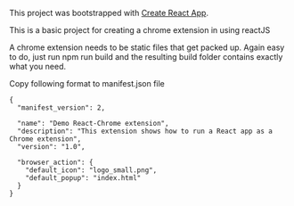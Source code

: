 This project was bootstrapped with [Create React App](https://github.com/facebookincubator/create-react-app).

This is a basic project for creating a chrome extension in using reactJS


A chrome extension needs to be static files that get packed up. Again easy to do, just run npm run build and the resulting build folder contains exactly what you need.

Copy following format to manifest.json file
```
{
  "manifest_version": 2,

  "name": "Demo React-Chrome extension",
  "description": "This extension shows how to run a React app as a Chrome extension",
  "version": "1.0",

  "browser_action": {
    "default_icon": "logo_small.png",
    "default_popup": "index.html"
  }
}
```
